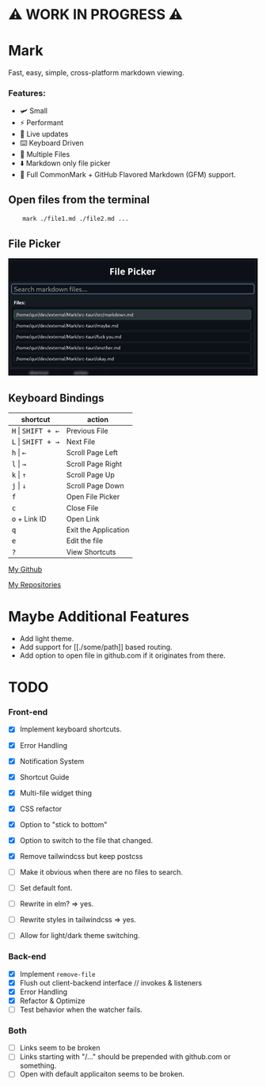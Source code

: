 # ⚠️  WORK IN PROGRESS ⚠️ 

# Mark

Fast, easy, simple, cross-platform markdown viewing.

### Features:

- 🛩️ Small
- ⚡ Performant
- 📡 Live updates
- ⌨️ Keyboard Driven
- 📑 Multiple Files
- ⬇️ Markdown only file picker
- 🐙 Full CommonMark + GitHub Flavored Markdown (GFM) support.

## Open files from the terminal

```bash
    mark ./file1.md ./file2.md ...
```

## File Picker

![file picker img](https://github.com/manwitha1000names/Mark/raw/master/.github/filepicker.png)

## Keyboard Bindings

| shortcut                             | action               |
| ------------------------------------ | -------------------- |
| <kbd>H</kbd> \| <kbd>SHIFT + ←</kbd> | Previous File        |
| <kbd>L</kbd> \| <kbd>SHIFT + →</kbd> | Next File            |
| <kbd>h</kbd> \| <kbd>←</kbd>         | Scroll Page Left     |
| <kbd>l</kbd> \| <kbd>→</kbd>         | Scroll Page Right    |
| <kbd>k</kbd> \| <kbd>↑</kbd>         | Scroll Page Up       |
| <kbd>j</kbd> \| <kbd>↓</kbd>         | Scroll Page Down     |
| <kbd>f</kbd>                         | Open File Picker     |
| <kbd>c</kbd>                         | Close File           |
| <kbd>o</kbd> + Link ID               | Open Link            |
| <kbd>q</kbd>                         | Exit the Application |
| <kbd>e</kbd>                         | Edit the file        |
| <kbd>?</kbd>                         | View Shortcuts       |

[My Github](https://github.com/manwitha1000names)

[My Repositories](https://github.com/manwitha1000names?tab=repositories)

# Maybe Additional Features

- Add light theme.
- Add support for [[./some/path]] based routing.
- Add option to open file in github.com if it originates from there.

# TODO

### Front-end

- [x] Implement keyboard shortcuts.
- [x] Error Handling
- [x] Notification System
- [x] Shortcut Guide
- [x] Multi-file widget thing
- [x] CSS refactor
- [x] Option to "stick to bottom"
- [x] Option to switch to the file that changed.
- [x] Remove tailwindcss but keep postcss
- [ ] Make it obvious when there are no files to search.
- [ ] Set default font.

- [ ] Rewrite in elm? => yes.
- [ ] Rewrite styles in tailwindcss => yes.
- [ ] Allow for light/dark theme switching.


### Back-end

- [x] Implement `remove-file`
- [x] Flush out client-backend interface // invokes & listeners
- [x] Error Handling
- [x] Refactor & Optimize
- [ ] Test behavior when the watcher fails.

### Both

- [ ] Links seem to be broken
- [ ] Links starting with "/..." should be prepended with github.com or something.
- [ ] Open with default applicaiton seems to be broken.
